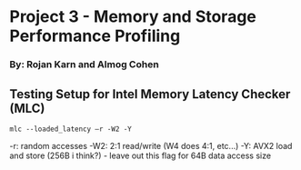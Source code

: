 # Project 3 - Memory and Storage Performance Profiling
### By: Rojan Karn and Almog Cohen

## Testing Setup for Intel Memory Latency Checker (MLC)

```
mlc --loaded_latency –r -W2 -Y
```

-r: random accesses
-W2: 2:1 read/write (W4 does 4:1, etc...)
-Y: AVX2 load and store (256B i think?) - leave out this flag for 64B data access size
